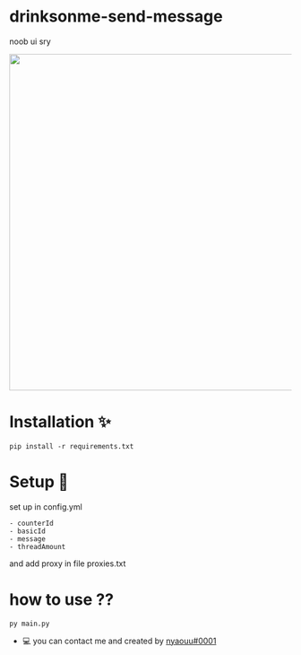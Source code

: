 # drinksonme-send-message
noob ui sry

<img src="https://cdn.discordapp.com/attachments/1087353486313795584/1098321377745960980/2023-04-20_01-44-13_online-video-cutter.com_1.gif" width="600" height="600">

# Installation ✨
```
pip install -r requirements.txt
```

# Setup 🔅
set up in config.yml
```
- counterId
- basicId
- message
- threadAmount
```
and add proxy in file proxies.txt

# how to use ??
```
py main.py
```

* 💻  you can contact me and created by [nyaouu#0001](https://discord.com/users/1002080893852188694)
